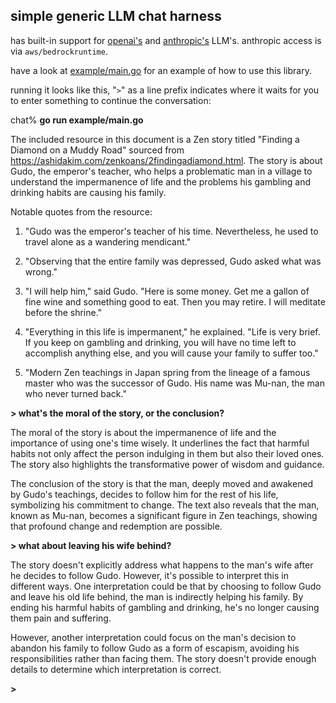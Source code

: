 ## simple generic LLM chat harness

has built-in support for [openai's](gpt4.go) and [anthropic's](claude2.go) LLM's.
anthropic access is via `aws/bedrockruntime`.

have a look at [example/main.go](example/main.go) for an example of how to use this library.

running it looks like this, "`>`" as a line prefix indicates where it waits
for you to enter something to continue the conversation:

chat% **go run example/main.go**

The included resource in this document is a Zen story titled "Finding
a Diamond on a Muddy Road" sourced from
https://ashidakim.com/zenkoans/2findingadiamond.html. The story is
about Gudo, the emperor's teacher, who helps a problematic man in
a village to understand the impermanence of life and the problems
his gambling and drinking habits are causing his family.

Notable quotes from the resource:

1. "Gudo was the emperor's teacher of his time. Nevertheless, he
used to travel alone as a wandering mendicant."

2. "Observing that the entire family was depressed, Gudo asked what
was wrong."

3. "I will help him," said Gudo. "Here is some money. Get me a
gallon of fine wine and something good to eat. Then you may retire.
I will meditate before the shrine."

4. "Everything in this life is impermanent," he explained. "Life
is very brief. If you keep on gambling and drinking, you will have
no time left to accomplish anything else, and you will cause your
family to suffer too."

5. "Modern Zen teachings in Japan spring from the lineage of a
famous master who was the successor of Gudo. His name was Mu-nan,
the man who never turned back."

**> what's the moral of the story, or the conclusion?**

The moral of the story is about the impermanence of life and the
importance of using one's time wisely. It underlines the fact that
harmful habits not only affect the person indulging in them but
also their loved ones. The story also highlights the transformative
power of wisdom and guidance.

The conclusion of the story is that the man, deeply moved and
awakened by Gudo's teachings, decides to follow him for the rest
of his life, symbolizing his commitment to change. The text also
reveals that the man, known as Mu-nan, becomes a significant figure
in Zen teachings, showing that profound change and redemption are
possible.

**> what about leaving his wife behind?**

The story doesn't explicitly address what happens to the man's wife
after he decides to follow Gudo. However, it's possible to interpret
this in different ways.  One interpretation could be that by choosing
to follow Gudo and leave his old life behind, the man is indirectly
helping his family.  By ending his harmful habits of gambling and
drinking, he's no longer causing them pain and suffering.

However, another interpretation could focus on the man's decision
to abandon his family to follow Gudo as a form of escapism, avoiding
his responsibilities rather than facing them. The story doesn't
provide enough details to determine which interpretation is correct.

**>**